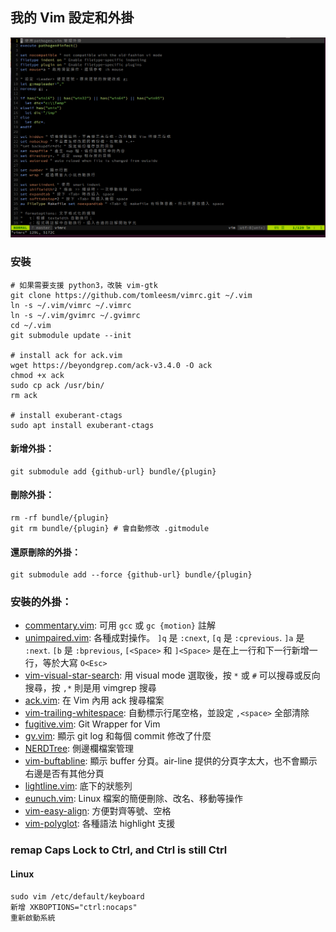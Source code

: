 ## 我的 Vim 設定和外掛

![screenshot](./screenshot.png)

### 安裝

```
# 如果需要支援 python3，改裝 vim-gtk
git clone https://github.com/tomleesm/vimrc.git ~/.vim
ln -s ~/.vim/vimrc ~/.vimrc
ln -s ~/.vim/gvimrc ~/.gvimrc
cd ~/.vim
git submodule update --init

# install ack for ack.vim
wget https://beyondgrep.com/ack-v3.4.0 -O ack
chmod +x ack
sudo cp ack /usr/bin/
rm ack

# install exuberant-ctags
sudo apt install exuberant-ctags
```

#### 新增外掛：

```
git submodule add {github-url} bundle/{plugin}
```

#### 刪除外掛：

```
rm -rf bundle/{plugin}
git rm bundle/{plugin} # 會自動修改 .gitmodule
```

#### 還原刪除的外掛：

```
git submodule add --force {github-url} bundle/{plugin}
```

### 安裝的外掛：

- [commentary.vim](https://github.com/tpope/vim-commentary): 可用 `gcc` 或 `gc {motion}` 註解
- [unimpaired.vim](https://github.com/tpope/vim-unimpaired): 各種成對操作。 `]q` 是 `:cnext`, `[q` 是 `:cprevious`. `]a` 是 `:next`. `[b` 是 `:bprevious`, `[<Space>` 和 `]<Space>` 是在上一行和下一行新增一行，等於大寫 `O<Esc>`
- [vim-visual-star-search](https://github.com/nelstrom/vim-visual-star-search): 用 visual mode 選取後，按 `*` 或 `#` 可以搜尋或反向搜尋，按 `,*` 則是用 vimgrep 搜尋
- [ack.vim](https://github.com/mileszs/ack.vim): 在 Vim 內用 ack 搜尋檔案
- [vim-trailing-whitespace](https://github.com/bronson/vim-trailing-whitespace): 自動標示行尾空格，並設定 `,<space>` 全部清除
- [fugitive.vim](https://github.com/tpope/vim-fugitive): Git Wrapper for Vim
- [gv.vim](https://github.com/junegunn/gv.vim): 顯示 git log 和每個 commit 修改了什麼
- [NERDTree](https://github.com/preservim/nerdtree): 側邊欄檔案管理
- [vim-buftabline](https://github.com/ap/vim-buftabline): 顯示 buffer 分頁。air-line 提供的分頁字太大，也不會顯示右邊是否有其他分頁
- [lightline.vim](https://github.com/itchyny/lightline.vim): 底下的狀態列
- [eunuch.vim](https://github.com/tpope/vim-eunuch): Linux 檔案的簡便刪除、改名、移動等操作
- [vim-easy-align](https://github.com/junegunn/vim-easy-align): 方便對齊等號、空格
- [vim-polyglot](https://github.com/sheerun/vim-polyglot): 各種語法 highlight 支援

### remap Caps Lock to Ctrl, and Ctrl is still Ctrl

#### Linux

```
sudo vim /etc/default/keyboard
新增 XKBOPTIONS="ctrl:nocaps"
重新啟動系統
```
